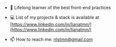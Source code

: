 - 🌱 Lifelong learner of the best front-end practices

- 💻 List of my projects & stack is available at [https://www.linkedin.com/in/lianatmn/](https://www.linkedin.com/in/lianatmn/)

- 📫 How to reach me: nlstmn@gmail.com
